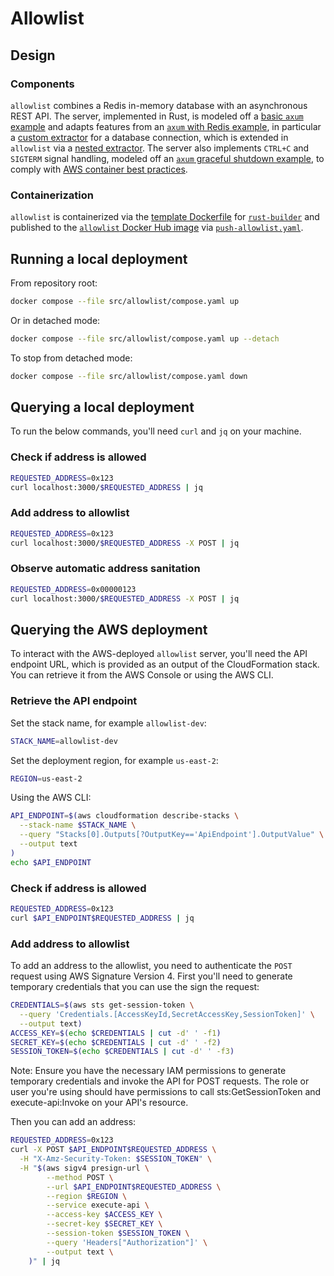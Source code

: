 # Allowlist

## Design

### Components

`allowlist` combines a Redis in-memory database with an asynchronous REST API.
The server, implemented in Rust, is modeled off a [basic `axum` example] and
adapts features from an [`axum` with Redis example], in particular a
[custom extractor] for a database connection, which is extended in `allowlist`
via a [nested extractor]. The server also implements `CTRL+C` and `SIGTERM`
signal handling, modeled off an [`axum` graceful shutdown example], to comply
with [AWS container best practices].

### Containerization

`allowlist` is containerized via the [template Dockerfile] for [`rust-builder`]
and published to the [`allowlist` Docker Hub image] via [`push-allowlist.yaml`].

## Running a local deployment

From repository root:

```sh
docker compose --file src/allowlist/compose.yaml up
```

Or in detached mode:

```sh
docker compose --file src/allowlist/compose.yaml up --detach
```

To stop from detached mode:

```sh
docker compose --file src/allowlist/compose.yaml down
```

## Querying a local deployment

To run the below commands, you'll need `curl` and `jq` on your machine.

### Check if address is allowed

```sh
REQUESTED_ADDRESS=0x123
curl localhost:3000/$REQUESTED_ADDRESS | jq
```

### Add address to allowlist

```sh
REQUESTED_ADDRESS=0x123
curl localhost:3000/$REQUESTED_ADDRESS -X POST | jq
```

### Observe automatic address sanitation

```sh
REQUESTED_ADDRESS=0x00000123
curl localhost:3000/$REQUESTED_ADDRESS -X POST | jq
```

## Querying the AWS deployment

To interact with the AWS-deployed `allowlist` server, you'll need the API
endpoint URL, which is provided as an output of the CloudFormation stack. You
can retrieve it from the AWS Console or using the AWS CLI.

### Retrieve the API endpoint

Set the stack name, for example `allowlist-dev`:

```sh
STACK_NAME=allowlist-dev
```

Set the deployment region, for example `us-east-2`:

```sh
REGION=us-east-2
```

Using the AWS CLI:

```sh
API_ENDPOINT=$(aws cloudformation describe-stacks \
  --stack-name $STACK_NAME \
  --query "Stacks[0].Outputs[?OutputKey=='ApiEndpoint'].OutputValue" \
  --output text
)
echo $API_ENDPOINT
```

### Check if address is allowed

```sh
REQUESTED_ADDRESS=0x123
curl $API_ENDPOINT$REQUESTED_ADDRESS | jq
```

### Add address to allowlist

To add an address to the allowlist, you need to authenticate the `POST` request
using AWS Signature Version 4. First you'll need to generate temporary
credentials that you can use the sign the request:

```sh
CREDENTIALS=$(aws sts get-session-token \
  --query 'Credentials.[AccessKeyId,SecretAccessKey,SessionToken]' \
  --output text)
ACCESS_KEY=$(echo $CREDENTIALS | cut -d' ' -f1)
SECRET_KEY=$(echo $CREDENTIALS | cut -d' ' -f2)
SESSION_TOKEN=$(echo $CREDENTIALS | cut -d' ' -f3)
```

Note: Ensure you have the necessary IAM permissions to generate temporary
credentials and invoke the API for POST requests. The role or user you're using
should have permissions to call sts:GetSessionToken and execute-api:Invoke on
your API's resource.

Then you can add an address:
```sh
REQUESTED_ADDRESS=0x123
curl -X POST $API_ENDPOINT$REQUESTED_ADDRESS \
  -H "X-Amz-Security-Token: $SESSION_TOKEN" \
  -H "$(aws sigv4 presign-url \
        --method POST \
        --url $API_ENDPOINT$REQUESTED_ADDRESS \
        --region $REGION \
        --service execute-api \
        --access-key $ACCESS_KEY \
        --secret-key $SECRET_KEY \
        --session-token $SESSION_TOKEN \
        --query 'Headers["Authorization"]' \
        --output text \
    )" | jq
```

[aws container best practices]: https://docs.aws.amazon.com/AmazonECS/latest/developerguide/container-considerations.html
[basic `axum` example]: https://github.com/tokio-rs/axum/tree/main?tab=readme-ov-file#usage-example
[custom extractor]: https://github.com/tokio-rs/axum/blob/035c8a36b591bb81b8d107c701ac4b14c0230da3/examples/tokio-redis/src/main.rs#L75
[nested extractor]: https://docs.rs/axum/0.7.5/axum/extract/index.html#accessing-other-extractors-in-fromrequest-or-fromrequestparts-implementations
[template dockerfile]: ../rust-builder/template.Dockerfile
[`allowlist` docker hub image]: https://hub.docker.com/repository/docker/econialabs/allowlist/tags
[`axum` graceful shutdown example]: https://github.com/tokio-rs/axum/blob/main/examples/graceful-shutdown/src/main.rs
[`axum` with redis example]: https://github.com/tokio-rs/axum/blob/main/examples/tokio-redis/src/main.rs
[`push-allowlist.yaml`]: ../../.github/workflows/push-allowlist.yaml
[`rust-builder`]: ../rust-builder/README.md
